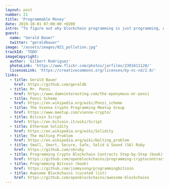 ```yaml
---
layout: post
number: 21
title: 'Programmable Money'
date: 2019-10-01 07:00:00 +0200
intro: "To figure out why blockchain programming is just programming, we talk with Gerald Bauer about his views on no-coiners and Bitcoin Maximalists, differences between Bitcoin and Ethereum, and finally how to solve the halting problem."
guest:
  name: "Gerald Bauer"
  twitter: "geraldbauer"
image: "/assets/images/021_pollution.jpg"
trackId: 'TODO'
imageCopyright:
  author: 'Gilbert Rodriguez'
  photoLink: 'https://www.flickr.com/photos/jarfilms/2301611128/'
  licenseLink: 'https://creativecommons.org/licenses/by-nc-nd/2.0/'
links:
  - title: Gerald Bauer
    href: https://github.com/geraldb
  - title: Mr. Ponzi
    href: https://www.damninteresting.com/the-eponymous-mr-ponzi
  - title: Ponzi Scheme
    href: https://en.wikipedia.org/wiki/Ponzi_scheme
  - title: The Vienna Crypto Programming Meetup Group
    href: https://www.meetup.com/vienna-crypto/
  - title: Bitcoin Script
    href: https://en.bitcoin.it/wiki/Script
  - title: Ethereum Solidity
    href: https://en.wikipedia.org/wiki/Solidity
  - title: The Halting Problem
    href: https://en.wikipedia.org/wiki/Halting_problem
  - title: Small, Smart, Secure, Safe, Solid & Sound (S6) Ruby
    href: https://github.com/s6ruby
  - title: Programming Crypto Blockchain Contracts Step-by-Step (book)
    href: https://github.com/openblockchains/programming-cryptocontracts
  - title: Programming Bitcoin (book)
    href: https://github.com/jimmysong/programmingbitcoin
  - title: Awesome Blockchains (curated list)
    href: https://github.com/openblockchains/awesome-blockchains
---
```

